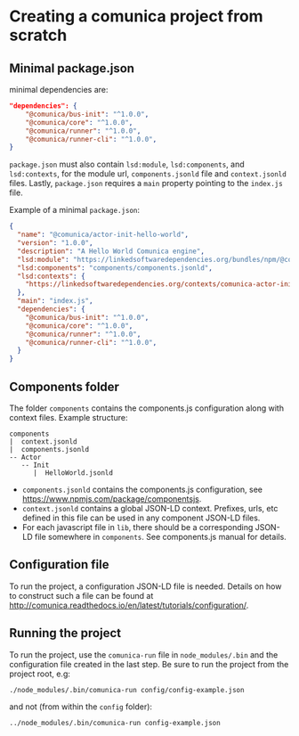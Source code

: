 # Creating a comunica project from scratch

## Minimal package.json
minimal dependencies are:
```json
"dependencies": {
    "@comunica/bus-init": "^1.0.0",
    "@comunica/core": "^1.0.0",
    "@comunica/runner": "^1.0.0",
    "@comunica/runner-cli": "^1.0.0",
}
```
`package.json` must also contain `lsd:module`, `lsd:components`, and `lsd:contexts`,
for the module url, `components.jsonld` file and `context.jsonld` files.
Lastly, `package.json` requires a `main` property pointing to the `index.js` file.

Example of a minimal `package.json`:
```json
{
  "name": "@comunica/actor-init-hello-world",
  "version": "1.0.0",
  "description": "A Hello World Comunica engine",
  "lsd:module": "https://linkedsoftwaredependencies.org/bundles/npm/@comunica/actor-init-hello-world",
  "lsd:components": "components/components.jsonld",
  "lsd:contexts": {
    "https://linkedsoftwaredependencies.org/contexts/comunica-actor-init-hello-world.jsonld": "components/context.jsonld"
  },
  "main": "index.js",
  "dependencies": {
    "@comunica/bus-init": "^1.0.0",
    "@comunica/core": "^1.0.0",
    "@comunica/runner": "^1.0.0",
    "@comunica/runner-cli": "^1.0.0",
  }
}
```

## Components folder
The folder `components` contains the components.js configuration along with context files.
Example structure:
```
components
|  context.jsonld
|  components.jsonld
-- Actor
   -- Init
      |  HelloWorld.jsonld
```

- `components.jsonld` contains the components.js configuration, see https://www.npmjs.com/package/componentsjs.
- `context.jsonld` contains a global JSON-LD context. Prefixes, urls, etc defined in this file
can be used in any component JSON-LD files.
- For each javascript file in `lib`, there should be a corresponding JSON-LD file somewhere in `components`.
See components.js manual for details.

## Configuration file
To run the project, a configuration JSON-LD file is needed. Details on how to construct such a file can be found at http://comunica.readthedocs.io/en/latest/tutorials/configuration/.

## Running the project

To run the project, use the `comunica-run` file in `node_modules/.bin` and the configuration file created
in the last step.
Be sure to run the project from the project root, e.g:
```
./node_modules/.bin/comunica-run config/config-example.json
```
and not (from within the `config` folder):
```
../node_modules/.bin/comunica-run config-example.json
```